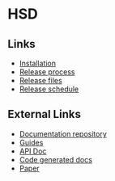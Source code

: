 HSD
===

## Links
  - [Installation](./hsd#install)
  - [Release process](./release-process.md)
  - [Release files](./release-files.md)
  - [Release schedule](./release-schedule.md)

## External Links
  - [Documentation repository](https://github.com/handshake-org/handshake-org.github.io)
  - [Guides](https://hsd-dev.org)
  - [API Doc](https://hsd-dev.org/api-docs/)
  - [Code generated docs](https://hsd-dev.org/hsd)
  - [Paper](https://hsd-dev.org/files/handshake.txt)
